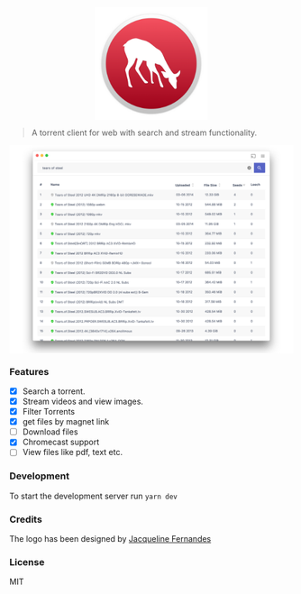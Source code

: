 <p align="center">
  <img src="./snape.png" align="center" alt="" width="200"/>
</p>

> A torrent client for web with search and stream functionality.

<p align="center">
  <img src="./demo.png" align="center"/>
</p>

### Features
- [x] Search a torrent. 
- [x] Stream videos and view images.
- [x] Filter Torrents
- [x] get files by magnet link
- [ ] Download files 
- [x] Chromecast support
- [ ] View files like pdf, text etc.

### Development

To start the development server run `yarn dev`

### Credits

The logo has been designed by [Jacqueline Fernandes](https://thenounproject.com/jacquelinefernandes/)

### License 
MIT

